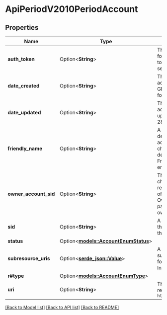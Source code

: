 # ApiPeriodV2010PeriodAccount

## Properties

Name | Type | Description | Notes
------------ | ------------- | ------------- | -------------
**auth_token** | Option<**String**> | The authorization token for this account. This token should be kept a secret, so no sharing. | [optional]
**date_created** | Option<**String**> | The date that this account was created, in GMT in RFC 2822 format | [optional]
**date_updated** | Option<**String**> | The date that this account was last updated, in GMT in RFC 2822 format. | [optional]
**friendly_name** | Option<**String**> | A human readable description of this account, up to 64 characters long. By default the FriendlyName is your email address. | [optional]
**owner_account_sid** | Option<**String**> | The unique 34 character id that represents the parent of this account. The OwnerAccountSid of a parent account is it's own sid. | [optional]
**sid** | Option<**String**> | A 34 character string that uniquely identifies this resource. | [optional]
**status** | Option<[**models::AccountEnumStatus**](account_enum_status.md)> |  | [optional]
**subresource_uris** | Option<[**serde_json::Value**](.md)> | A Map of various subresources available for the given Account Instance | [optional]
**r#type** | Option<[**models::AccountEnumType**](account_enum_type.md)> |  | [optional]
**uri** | Option<**String**> | The URI for this resource, relative to `https://api.twilio.com` | [optional]

[[Back to Model list]](../README.md#documentation-for-models) [[Back to API list]](../README.md#documentation-for-api-endpoints) [[Back to README]](../README.md)


